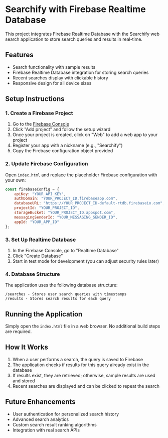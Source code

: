 # Searchify with Firebase Realtime Database

This project integrates Firebase Realtime Database with the Searchify web search application to store search queries and results in real-time.

## Features

- Search functionality with sample results
- Firebase Realtime Database integration for storing search queries
- Recent searches display with clickable history
- Responsive design for all device sizes

## Setup Instructions

### 1. Create a Firebase Project

1. Go to the [Firebase Console](https://console.firebase.google.com/)
2. Click "Add project" and follow the setup wizard
3. Once your project is created, click on "Web" to add a web app to your project
4. Register your app with a nickname (e.g., "Searchify")
5. Copy the Firebase configuration object provided

### 2. Update Firebase Configuration

Open `index.html` and replace the placeholder Firebase configuration with your own:

```javascript
const firebaseConfig = {
    apiKey: "YOUR_API_KEY",
    authDomain: "YOUR_PROJECT_ID.firebaseapp.com",
    databaseURL: "https://YOUR_PROJECT_ID-default-rtdb.firebaseio.com",
    projectId: "YOUR_PROJECT_ID",
    storageBucket: "YOUR_PROJECT_ID.appspot.com",
    messagingSenderId: "YOUR_MESSAGING_SENDER_ID",
    appId: "YOUR_APP_ID"
};
```

### 3. Set Up Realtime Database

1. In the Firebase Console, go to "Realtime Database"
2. Click "Create Database"
3. Start in test mode for development (you can adjust security rules later)

### 4. Database Structure

The application uses the following database structure:

```
/searches - Stores user search queries with timestamps
/results - Stores search results for each query
```

## Running the Application

Simply open the `index.html` file in a web browser. No additional build steps are required.

## How It Works

1. When a user performs a search, the query is saved to Firebase
2. The application checks if results for this query already exist in the database
3. If results exist, they are retrieved; otherwise, sample results are used and stored
4. Recent searches are displayed and can be clicked to repeat the search

## Future Enhancements

- User authentication for personalized search history
- Advanced search analytics
- Custom search result ranking algorithms
- Integration with real search APIs